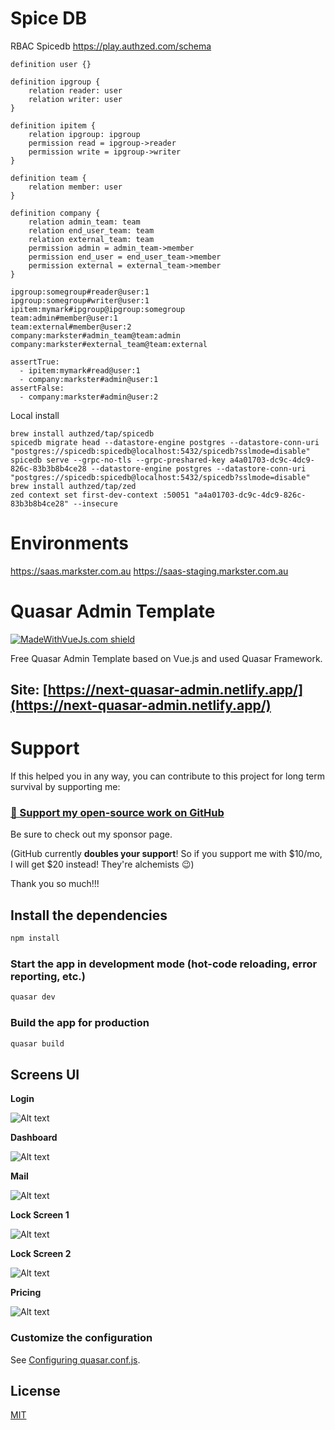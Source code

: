 # Spice DB

RBAC Spicedb
https://play.authzed.com/schema

```shell
definition user {}

definition ipgroup {
	relation reader: user
	relation writer: user
}

definition ipitem {
	relation ipgroup: ipgroup
	permission read = ipgroup->reader
	permission write = ipgroup->writer
}

definition team {
	relation member: user
}

definition company {
	relation admin_team: team
	relation end_user_team: team
	relation external_team: team
	permission admin = admin_team->member
	permission end_user = end_user_team->member
	permission external = external_team->member
}
```

```shell
ipgroup:somegroup#reader@user:1
ipgroup:somegroup#writer@user:1
ipitem:mymark#ipgroup@ipgroup:somegroup
team:admin#member@user:1
team:external#member@user:2
company:markster#admin_team@team:admin
company:markster#external_team@team:external
```

```shell
assertTrue:
  - ipitem:mymark#read@user:1
  - company:markster#admin@user:1
assertFalse:
  - company:markster#admin@user:2

```
Local install

```shell
brew install authzed/tap/spicedb
spicedb migrate head --datastore-engine postgres --datastore-conn-uri "postgres://spicedb:spicedb@localhost:5432/spicedb?sslmode=disable"
spicedb serve --grpc-no-tls --grpc-preshared-key a4a01703-dc9c-4dc9-826c-83b3b8b4ce28 --datastore-engine postgres --datastore-conn-uri "postgres://spicedb:spicedb@localhost:5432/spicedb?sslmode=disable"
brew install authzed/tap/zed
zed context set first-dev-context :50051 "a4a01703-dc9c-4dc9-826c-83b3b8b4ce28" --insecure
```

# Environments

https://saas.markster.com.au
https://saas-staging.markster.com.au

# Quasar Admin Template

[![MadeWithVueJs.com shield](https://madewithvuejs.com/storage/repo-shields/2604-shield.svg)](https://madewithvuejs.com/p/quasar-admin/shield-link)

Free Quasar Admin Template based on Vue.js and used Quasar Framework.

## Site: [https://next-quasar-admin.netlify.app/](https://next-quasar-admin.netlify.app/)

# Support

If this helped you in any way, you can contribute to this project for long term survival by supporting me:

### [💜 Support my open-source work on GitHub](https://github.com/sponsors/pratik227)

Be sure to check out my sponsor page.

(GitHub currently **doubles your support**! So if you support me with $10/mo, I will get $20 instead! They're alchemists 😉)

Thank you so much!!!

## Install the dependencies
```bash
npm install
```

### Start the app in development mode (hot-code reloading, error reporting, etc.)
```bash
quasar dev
```


### Build the app for production
```bash
quasar build
```

## Screens UI
**Login**

![Alt text](src/assets/Login.png?raw=true "Screenshot")

**Dashboard**

![Alt text](src/assets/Dashboard.png?raw=true "Screenshot")

[comment]: <> (**CRM Dashboard**)

[comment]: <> (![Alt text]&#40;src/assets/CRMDashboard.png?raw=true "Screenshot"&#41;)

**Mail**

![Alt text](src/assets/Mail.png?raw=true "Screenshot")

**Lock Screen 1**

![Alt text](src/assets/Lock-1.png?raw=true "Screenshot")


**Lock Screen 2**

![Alt text](src/assets/Lock-2.png?raw=true "Screenshot")


**Pricing**

![Alt text](src/assets/Pricing.png?raw=true "Screenshot")


### Customize the configuration
See [Configuring quasar.conf.js](https://quasar.dev/quasar-cli/quasar-conf-js).

## License

[MIT](http://opensource.org/licenses/MIT)

